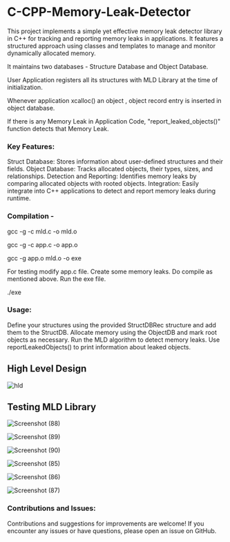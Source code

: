 # C-CPP-Memory-Leak-Detector
This project implements a simple yet effective memory leak detector library in C++ for tracking and reporting memory leaks in applications. It features a structured approach using classes and templates to manage and monitor dynamically allocated memory.

It maintains two databases - Structure Database and Object Database.

User Application registers all its structures with MLD Library at the time of initialization.

Whenever application xcalloc() an object , object record entry is inserted in object database.

If there is any Memory Leak in Application Code, "report_leaked_objects()" function detects that Memory Leak.

### Key Features:

Struct Database: Stores information about user-defined structures and their fields.
Object Database: Tracks allocated objects, their types, sizes, and relationships.
Detection and Reporting: Identifies memory leaks by comparing allocated objects with rooted objects.
Integration: Easily integrate into C++ applications to detect and report memory leaks during runtime.

### Compilation - 

gcc -g -c mld.c -o mld.o

gcc -g -c app.c -o app.o

gcc -g app.o mld.o -o exe

For testing modify app.c file. Create some memory leaks. Do compile as mentioned above. Run the exe file.

./exe

### Usage:

Define your structures using the provided StructDBRec structure and add them to the StructDB.
Allocate memory using the ObjectDB and mark root objects as necessary.
Run the MLD algorithm to detect memory leaks.
Use reportLeakedObjects() to print information about leaked objects.

## High Level Design

![hld](https://user-images.githubusercontent.com/47227715/138119173-d18d1baf-ca91-44f9-a1fb-bf096e4aa106.png)

## Testing MLD Library

![Screenshot (88)](https://user-images.githubusercontent.com/47227715/129093013-b998f506-de19-4222-96c8-be81e13d8393.png)

![Screenshot (89)](https://user-images.githubusercontent.com/47227715/129093018-2a518fb5-12d9-46de-b935-29afc8994097.png)

![Screenshot (90)](https://user-images.githubusercontent.com/47227715/129093029-ed8917fe-3642-4e11-9df0-106c4a1d6c40.png)

![Screenshot (85)](https://user-images.githubusercontent.com/47227715/129093080-47215fdc-713e-412d-890c-7f934dff7552.png)

![Screenshot (86)](https://user-images.githubusercontent.com/47227715/129093085-067dff81-4048-4e46-81f9-991e245f791b.png)

![Screenshot (87)](https://user-images.githubusercontent.com/47227715/129093149-3dfbb894-54a9-43cd-ab89-cad9d0dd60c9.png)



### Contributions and Issues:
Contributions and suggestions for improvements are welcome! If you encounter any issues or have questions, please open an issue on GitHub.
